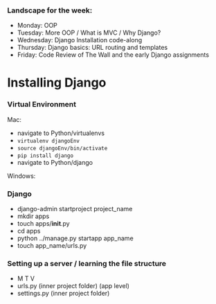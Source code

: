 ### Landscape for the week:
- Monday: OOP
- Tuesday: More OOP / What is MVC / Why Django?
- Wednesday: Django Installation code-along
- Thursday: Django basics: URL routing and templates
- Friday: Code Review of The Wall and the early Django assignments


# Installing Django

### Virtual Environment

Mac:
- navigate to Python/virtualenvs
- `virtualenv djangoEnv`
- `source djangoEnv/bin/activate`
- `pip install django`
- navigate to Python/django


Windows:


### Django
- django-admin startproject project_name
- mkdir apps
- touch apps/__init__.py
- cd apps
- python ../manage.py startapp app_name
- touch app_name/urls.py

### Setting up a server / learning the file structure
- M T V
- urls.py (inner project folder) (app level)
- settings.py (inner project folder)
